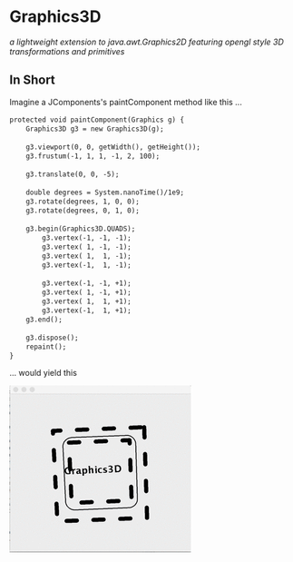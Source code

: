 Graphics3D
==========
*a lightweight extension to java.awt.Graphics2D featuring opengl style 3D transformations and primitives*


In Short
--------

Imagine a JComponents's paintComponent method like this ...

	protected void paintComponent(Graphics g) {
		Graphics3D g3 = new Graphics3D(g);
		
		g3.viewport(0, 0, getWidth(), getHeight());
		g3.frustum(-1, 1, 1, -1, 2, 100);
		
		g3.translate(0, 0, -5);
		
		double degrees = System.nanoTime()/1e9;
		g3.rotate(degrees, 1, 0, 0);
		g3.rotate(degrees, 0, 1, 0);
		
		g3.begin(Graphics3D.QUADS);
			g3.vertex(-1, -1, -1);
			g3.vertex( 1, -1, -1);
			g3.vertex( 1,  1, -1);
			g3.vertex(-1,  1, -1);
			
			g3.vertex(-1, -1, +1);
			g3.vertex( 1, -1, +1);
			g3.vertex( 1,  1, +1);
			g3.vertex(-1,  1, +1);
		g3.end();
		
		g3.dispose();
		repaint();
	}
		
... would yield this  

<img src="doc/demo.gif" />





